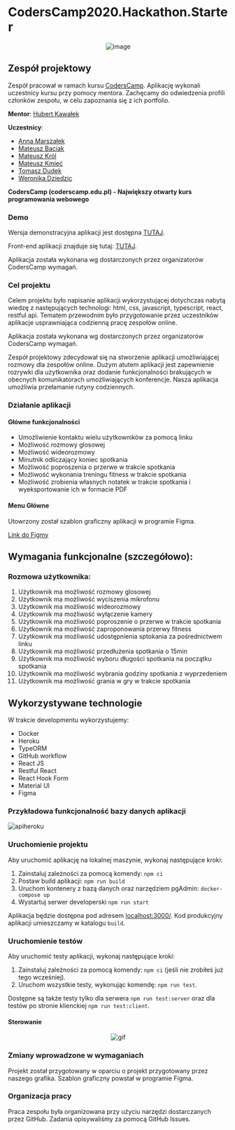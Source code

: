 # CodersCamp2020.Hackathon.Starter

<p align="center">
  <img src="https://user-images.githubusercontent.com/56504859/115958721-cfd38780-a508-11eb-8c79-b3f33ccb42bb.png" alt="image" />
</p>


## Zespół projektowy

Zespół pracował w ramach kursu [CodersCamp](https://coderscamp.pl/).
Aplikację wykonali uczestnicy kursu przy pomocy mentora.
Zachęcamy do odwiedzenia profili członków zespołu, w celu zapoznania się z ich portfolio.

**Mentor**: [Hubert Kawałek](https://github.com/htk4)

**Uczestnicy**:

-   [Anna Marszałek](https://github.com/Ania-Em)
-   [Mateusz Baciak](https://github.com/bat098)
-   [Mateusz Król](https://github.com/KrolMateusz)
-   [Mateusz Kmieć](https://github.com/Haivex)
-   [Tomasz Dudek](https://github.com/dudeek)
-   [Weronika Dziedzic](https://github.com/blackrabbit2)

**CodersCamp (coderscamp.edu.pl) - Największy otwarty kurs programowania webowego** 

### Demo

Wersja demonstracyjna aplikacji jest dostępna [TUTAJ](https://coders-camp-hackathon.herokuapp.com/).

Front-end aplikacji znajduje się tutaj: [TUTAJ](https://github.com/CodersCamp2020-HK/CodersCamp2020.Project.FullStack-Node-React/tree/master/src/presentation/web).

Aplikacja została wykonana wg dostarczonych przez organizatorów CodersCamp wymagań.

### Cel projektu

Celem projektu było napisanie aplikacji wykorzystującej dotychczas nabytą wiedzę z następujących technologi: html, css, javascript, typescript, react, restful api.
Tematem przewodnim było przygotowanie przez uczestników aplikacje usprawniająca codzienną pracę zespołów online. 

Aplikacja została wykonana wg dostarczonych przez organizatorów CodersCamp wymagań.

Zespół projektowy zdecydował się na stworzenie aplikacji umożliwiającej rozmowy dla zespołów online. Dużym atutem aplikacji jest zapewnienie rozrywki dla użytkownika oraz dodanie funkcjonalności brakujących w obecnych komunikatorach umożliwiających konferencje. Nasza aplikacja umożliwia przełamanie rutyny codziennych.

### Działanie aplikacji

#### Główne funkcjonalności

- Umożliwienie kontaktu wielu użytkowników za pomocą linku
- Możliwość rozmowy glosowej
- Możliwość wideorozmowy
- Minutnik odliczający koniec spotkania
- Możliwość poproszenia o przerwe w trakcie spotkania
- Możliwość wykonania treningu fitness w trakcie spotkania
- Możliwość zrobienia własnych notatek w trakcie spotkania i wyeksportowanie ich w formacie PDF

#### Menu Główne

Utowrzony został szablon graficzny aplikacji w programie Figma. 

[Link do Figmy](https://www.figma.com/file/uyo1LnXStVzBgkc0gnczkT/Hackaton?node-id=7756%3A27877)

## Wymagania funkcjonalne (szczegółowo):

### Rozmowa użytkownika: 

1. Użytkownik ma możliwość rozmowy glosowej
2. Użytkownik ma możliwość wyciszenia mikrofonu
3. Użytkownik ma możliwość wideorozmowy
4. Użytkownik ma możliwość wyłączenie kamery
5. Użytkownik ma możliwość poproszenie o przerwe w trakcie spotkania
6. Użytkownik ma możliwość zaproponowania przerwy fitness
7. Użytkownik ma możliwość udostępnienia sptokania za pośrednictwem linku
8. Użytkownik ma możliwość przedłużenia spotkania o 15min
9. Użytkownik ma możliwość wyboru długości spotkania na początku spotkania
10. Użytkownik ma możliwość wybrania godziny spotkania z wyprzedeniem
11. Użytkownik ma możliwość grania w gry w trakcie spotkania 

## Wykorzystywane technologie

W trakcie developmentu wykorzystujemy:

-   Docker
-   Heroku
-   TypeORM
-   GitHub workflow
-   React JS
-   Restful React
-   React Hook Form
-   Material UI
-   Figma


### Przykładowa funkcjonalność bazy danych aplikacji

![apiheroku](https://user-images.githubusercontent.com/56504859/112295862-9f43c800-8c94-11eb-94a5-1d25bc7a737d.gif)

### Uruchomienie projektu

Aby uruchomić aplikację na lokalnej maszynie, wykonaj następujące kroki:

1. Zainstaluj zależności za pomocą komendy: `npm ci`
2. Postaw build aplikacji: `npm run build`
3. Uruchom kontenery z bazą danych oraz narzędziem pgAdmin: `docker-compose up`
4. Wystartuj serwer developerski `npm run start`

Aplikacja będzie dostępna pod adresem [localhost:3000/](http://localhost:3000).
Kod produkcyjny aplikacji umieszczamy w katalogu `build`.

### Uruchomienie testów

Aby uruchomić testy aplikacji, wykonaj następujące kroki:

1. Zainstaluj zależności za pomocą komendy: `npm ci` (jeśli nie zrobiłeś już tego wcześniej).
2. Uruchom wszystkie testy, wykonując komendę: `npm run test`.

Dostępne są także testy tylko dla serwera `npm run test:server` oraz dla testów po stronie klienckiej `npm run test:client`.



#### Sterowanie

<p align="center">
  <img src="GIF" alt="gif" />
</p>




### Zmiany wprowadzone w wymaganiach

Projekt został przygotowany w oparciu o projekt przygotowany przez naszego grafika. Szablon graficzny powstał w programie Figma.

### Organizacja pracy

Praca zespołu była organizowana przy użyciu narzędzi dostarczanych przez GitHub.
Zadania opisywaliśmy za pomocą GitHub Issues.
